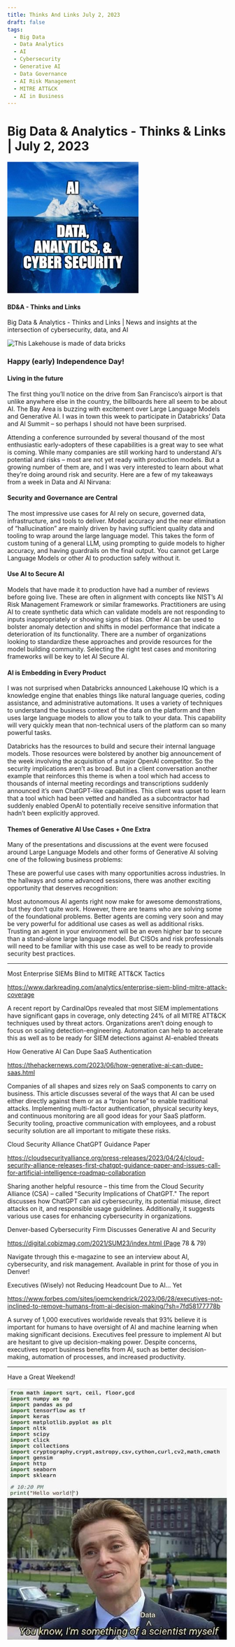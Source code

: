 ```yaml
---
title: Thinks And Links July 2, 2023
draft: false
tags:
  - Big Data
  - Data Analytics
  - AI
  - Cybersecurity
  - Generative AI
  - Data Governance
  - AI Risk Management
  - MITRE ATT&CK
  - AI in Business
---
```


# Big Data & Analytics - Thinks & Links | July 2, 2023

![](../images\1679742887729)

#### BD&A - Thinks and Links

Big Data & Analytics - Thinks and Links | News and insights at the intersection of cybersecurity, data, and AI

![This Lakehouse is made of data bricks](../https://media.licdn.com/mediaD4E12AQEORyFVVT3SHw)

### Happy (early) Independence Day!

#### Living in the future

The first thing you’ll notice on the drive from San Francisco’s airport is that unlike anywhere else in the country, the billboards here all seem to be about AI. The Bay Area is buzzing with excitement over Large Language Models and Generative AI. I was in town this week to participate in Databricks’ Data and AI Summit – so perhaps I should not have been surprised.

Attending a conference surrounded by several thousand of the most enthusiastic early-adopters of these capabilities is a great way to see what is coming. While many companies are still working hard to understand AI’s potential and risks – most are not yet ready with production models. But a growing number of them are, and I was very interested to learn about what they’re doing around risk and security. Here are a few of my takeaways from a week in Data and AI Nirvana:

#### Security and Governance are Central

The most impressive use cases for AI rely on secure, governed data, infrastructure, and tools to deliver. Model accuracy and the near elimination of “hallucination” are mainly driven by having sufficient quality data and tooling to wrap around the large language model. This takes the form of custom tuning of a general LLM, using prompting to guide models to higher accuracy, and having guardrails on the final output. You cannot get Large Language Models or other AI to production safely without it.

#### Use AI to Secure AI

Models that have made it to production have had a number of reviews before going live. These are often in alignment with concepts like NIST’s AI Risk Management Framework or similar frameworks. Practitioners are using AI to create synthetic data which can validate models are not responding to inputs inappropriately or showing signs of bias. Other AI can be used to bolster anomaly detection and shifts in model performance that indicate a deterioration of its functionality. There are a number of organizations looking to standardize these approaches and provide resources for the model building community. Selecting the right test cases and monitoring frameworks will be key to let AI Secure AI.

#### AI is Embedding in Every Product

I was not surprised when Databricks announced Lakehouse IQ which is a knowledge engine that enables things like natural language queries, coding assistance, and administrative automations. It uses a variety of techniques to understand the business context of the data on the platform and then uses large language models to allow you to talk to your data. This capability will very quickly mean that non-technical users of the platform can so many powerful tasks.

Databricks has the resources to build and secure their internal language models. Those resources were bolstered by another big announcement of the week involving the acquisition of a major OpenAI competitor. So the security implications aren’t as broad. But in a client conversation another example that reinforces this theme is when a tool which had access to thousands of internal meeting recordings and transcriptions suddenly announced it’s own ChatGPT-like capabilities. This client was upset to learn that a tool which had been vetted and handled as a subcontractor had suddenly enabled OpenAI to potentially receive sensitive information that hadn’t been explicitly approved.

#### Themes of Generative AI Use Cases + One Extra

Many of the presentations and discussions at the event were focused around Large Language Models and other forms of Generative AI solving one of the following business problems:

These are powerful use cases with many opportunities across industries. In the hallways and some advanced sessions, there was another exciting opportunity that deserves recognition:

Most autonomous AI agents right now make for awesome demonstrations, but they don’t quite work. However, there are teams who are solving some of the foundational problems. Better agents are coming very soon and may be very powerful for additional use cases as well as additional risks. Trusting an agent in your environment will be an even higher bar to secure than a stand-alone large language model. But CISOs and risk professionals will need to be familiar with this use case as well to be ready to provide security best practices.

---

Most Enterprise SIEMs Blind to MITRE ATT&CK Tactics

https://www.darkreading.com/analytics/enterprise-siem-blind-mitre-attack-coverage

A recent report by CardinalOps revealed that most SIEM implementations have significant gaps in coverage, only detecting 24% of all MITRE ATT&CK techniques used by threat actors. Organizations aren’t doing enough to focus on scaling detection-engineering. Automation can help to accelerate this as well as to be ready for SIEM detections against AI-enabled threats

How Generative AI Can Dupe SaaS Authentication

https://thehackernews.com/2023/06/how-generative-ai-can-dupe-saas.html

Companies of all shapes and sizes rely on SaaS components to carry on business. This article discusses several of the ways that AI can be used either directly against them or as a “trojan horse” to enable traditional attacks. Implementing multi-factor authentication, physical security keys, and continuous monitoring are all good ideas for your SaaS platform. Security tooling, proactive communication with employees, and a robust security solution are all important to mitigate these risks.

Cloud Security Alliance ChatGPT Guidance Paper

https://cloudsecurityalliance.org/press-releases/2023/04/24/cloud-security-alliance-releases-first-chatgpt-guidance-paper-and-issues-call-for-artificial-intelligence-roadmap-collaboration

Sharing another helpful resource – this time from the Cloud Security Alliance (CSA) – called "Security Implications of ChatGPT." The report discusses how ChatGPT can aid cybersecurity, its potential misuse, direct attacks on it, and responsible usage guidelines. Additionally, it suggests various use cases for enhancing cybersecurity in organizations.

Denver-based Cybersecurity Firm Discusses Generative AI and Security

https://digital.cobizmag.com/2021/SUM23/index.html (Page 78 & 79)

Navigate through this e-magazine to see an interview about AI, cybersecurity, and risk management. Available in print for those of you in Denver!

Executives (Wisely) not Reducing Headcount Due to AI… Yet

https://www.forbes.com/sites/joemckendrick/2023/06/28/executives-not-inclined-to-remove-humans-from-ai-decision-making/?sh=7fd58177778b

A survey of 1,000 executives worldwide reveals that 93% believe it is important for humans to have oversight of AI and machine learning when making significant decisions. Executives feel pressure to implement AI but are hesitant to give up decision-making power. Despite concerns, executives report business benefits from AI, such as better decision-making, automation of processes, and increased productivity.

---

Have a Great Weekend!

![No alt text provided for this image](../images\1688332870447)
